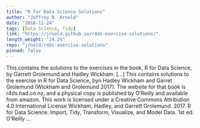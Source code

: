 ```yaml
---
title: "R for Data Science Solutions"
author: "Jeffrey B. Arnold"
date: "2018-11-24"
tags: [Data Science, Tidy]
link: "https://jrnold.github.io/r4ds-exercise-solutions/"
length_weight: "24.2%"
repo: "jrnold/r4ds-exercise-solutions"
pinned: false
---
```


This contains the solutions to the exercises in the book, R for Data Science, by Garrett Grolemund and Hadley Wickham. [...] This contains solutions to the exercise in R for Data Science, byn Hadley Wickham and Garret Grolemund (Wickham and Grolemund 2017).
The website for that book is r4ds.had.co.nz, and a physical
copy is published by O’Reilly and available from amazon. This work is licensed under a Creative Commons Attribution 4.0 International License Wickham, Hadley, and Garrett Grolemund. 2017. R for Data Science: Import, Tidy, Transform, Visualize, and Model Data. 1st ed. O’Reilly ...
